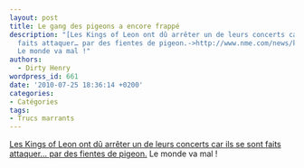 ```yaml
---
layout: post
title: Le gang des pigeons a encore frappé
description: "[Les Kings of Leon ont dû arrêter un de leurs concerts car ils se sont
  faits attaquer… par des fientes de pigeon.->http://www.nme.com/news/kings-of-leon/52204]
  Le monde va mal !"
authors:
  - Dirty Henry
wordpress_id: 661
date: '2010-07-25 18:36:14 +0200'
categories:
- Catégories
tags:
- Trucs marrants
---
```

[Les Kings of Leon ont dû arrêter un de leurs concerts car ils se sont faits attaquer… par des fientes de pigeon.](http://www.nme.com/news/kings-of-leon/52204) Le monde va mal !
